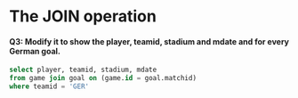 # The JOIN operation


#### Q3: Modify it to show the player, teamid, stadium and mdate and for every German goal.
```SQL
select player, teamid, stadium, mdate
from game join goal on (game.id = goal.matchid)
where teamid = 'GER'
```
